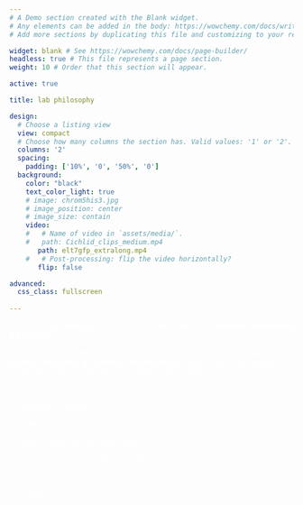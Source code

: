 ```yaml
---
# A Demo section created with the Blank widget.
# Any elements can be added in the body: https://wowchemy.com/docs/writing-markdown-latex/
# Add more sections by duplicating this file and customizing to your requirements.

widget: blank # See https://wowchemy.com/docs/page-builder/
headless: true # This file represents a page section.
weight: 10 # Order that this section will appear.

active: true

title: lab philosophy

design:
  # Choose a listing view
  view: compact
  # Choose how many columns the section has. Valid values: '1' or '2'.
  columns: '2'
  spacing:
    padding: ['10%', '0', '50%', '0']
  background:
    color: "black"
    text_color_light: true
    # image: chrom5his3.jpg
    # image_position: center
    # image_size: contain
    video:
    #   # Name of video in `assets/media/`.
    #   path: Cichlid_clips_medium.mp4
       path: elt7gfp_extralong.mp4
    #   # Post-processing: flip the video horizontally?
       flip: false

advanced:
  css_class: fullscreen
  
---
```


<p align="justify" style="color:white;"> We aim to ask <b>bold</b> questions, then answer them with <b>curiosity, motivation & integrity.</b> </p>

<p align="justify" style="color:white;"> Central to our core beliefs is the establishment and maintenance of a <b>healthy research & learning environment</b>, where each lab member is respected, valued, and given the opportunity to flourish. 

<p align="justify" style="color:white;">We emphasize:

<p align="justify" style="color:white;">&rarr; leading by example

<p align="justify" style="color:white;">&rarr; individual development plans

<p align="justify" style="color:white;">&rarr; open & effective communication

<p align="justify" style="color:white;">&rarr; clear expectations of all lab members 

<p align="justify" style="color:white;">&rarr; positivity

<p align="justify" style="color:white;">&rarr; teamwork

</p>





